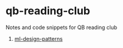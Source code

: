 # qb-reading-club
Notes and code snippets for QB reading club

1. [ml-design-patterns](ml-design-patterns/README.md)
